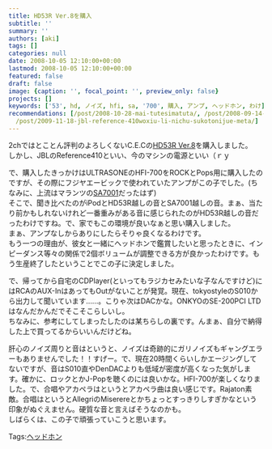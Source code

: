 ```yaml
---
title: HD53R Ver.8を購入
subtitle: ''
summary: ''
authors: [aki]
tags: []
categories: null
date: 2008-10-05 12:10:00+00:00
lastmod: 2008-10-05 12:10:00+00:00
featured: false
draft: false
image: {caption: '', focal_point: '', preview_only: false}
projects: []
keywords: ['53', hd, ノイズ, hfi, sa, '700', 購入, アンプ, ヘッドホン, わけ]
recommendations: [/post/2008-10-28-mai-tutesimatuta/, /post/2008-09-14-hetudohonwu-se-sitahi/,
  /post/2009-11-18-jbl-reference-410woxiu-li-nichu-sukotonijue-meta/]
---
```

2chではとことん評判のよろしくないC.E.Cの[HD53R Ver.8](http://www.cec-web.co.jp/products/amp/hd53r/hd53r.html)を購入しました。  
しかし、JBLのReference410といい、今のマシンの電源といい（ｒｙ  
  
で、購入したきっかけはULTRASONEのHFI-700をROCKとPops用に購入したのですが、その際にフジヤエービックで使われていたアンプがこの子でした。(ちなみに、上流はマランツの[SA7001](http://www.marantz.jp/ce/products/audio/sacd/sa7001/index.html)だったはず)  
そこで、聞き比べたのがiPodとHD53R越しの音とSA7001越しの音。まぁ、当たり前かもしれないけれど一番重みがある音に感じられたのがHD53R越しの音だったわけですね。で、家でもこの環境が良いなぁと思い購入しました。  
まぁ、アンプなしからありにしたらそりゃ良くなるわけです。  
もう一つの理由が、彼女と一緒にヘッドホンで鑑賞したいと思ったときに、インピーダンス等々の関係で2個ボリュームが調整できる方が良かったわけです。もう生産終了したということでこの子に決定しました。  
  
で、帰ってから自宅のCDPlayer(といってもラジカセみたいな子なんですけど)にはRCAのAUX-InはあってもOutがないことが発覚。現在、tokyostyleのS010から出力して聞いています……。こりゃ次はDACかな。ONKYOのSE-200PCI LTDはなんだかんだでそこそこらしいし。  
ちなみに、参考にしてしまったしたのは某ちらしの裏です。んまぁ、自分で納得した上で買ってるからいいんだけどね。  
  
肝心のノイズ周りと音はというと、ノイズは奇跡的にガリノイズもギャングエラーもありませんでした！！すげー。で、現在20時間くらいしかエージングしてないですが、音はS010直やDenDACよりも低域が密度が高くなった気がします。確かに、ロックとかJ-Popを聴くのには良いかな。HFI-700が楽しくなりました。で、合唱やアカペラはというとアカペラ曲は良い感じです。Rajaton素敵。合唱はというとAllegriのMiserereとかちょっとすっきりしすぎかなという印象がぬぐえません。硬質な音と言えばそうなのかも。  
しばらくは、この子で頑張っていこうと思います。

Tags:[ヘッドホン](http://mrk0369.exblog.jp/tags/%E3%83%98%E3%83%83%E3%83%89%E3%83%9B%E3%83%B3/) 

